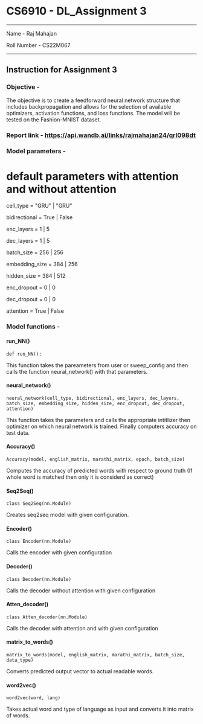 # CS6910 - DL_Assignment 3
***
Name -  Raj Mahajan 


Roll Number -  CS22M067
***

## Instruction for Assignment 3

### Objective -

The objective is to create a feedforward neural network structure that includes backpropagation and allows for the selection of available optimizers, activation functions, and loss functions. The model will be tested on the Fashion-MNIST dataset.

### Report link -  https://api.wandb.ai/links/rajmahajan24/qrl098dt

### Model parameters - 
# default parameters with attention and without attention
cell_type = "GRU" | "GRU"

bidirectional = True | False

enc_layers = 1 | 5

dec_layers = 1 | 5

batch_size = 256 | 256

embedding_size = 384 | 256

hidden_size = 384 | 512
 
enc_dropout = 0 | 0

dec_dropout = 0 | 0

attention = True | False


### Model functions -

#### run_NN()
```
def run_NN():
```
This function takes the pareameters from user or sweep_config and then calls the function neural_network() with that parameters.

#### neural_network()
```
neural_network(cell_type, bidirectional, enc_layers, dec_layers, batch_size, embedding_size, hidden_size, enc_dropout, dec_dropout, attention)
```
This function takes the parameters and calls the appropriate intitlizer then optimizer on which neural network is trained. Finally computers accuracy on test data. 

#### Accuracy()
```
Accuracy(model, english_matrix, marathi_matrix, epoch, batch_size)
```
Computes the accuracy of predicted words with respect to ground truth (If whole word is matched then only it is considerd as correct)


#### Seq2Seq()
```
class Seq2Seq(nn.Module)
```
Creates seq2seq model with given configuration.

#### Encoder()
```
class Encoder(nn.Module)
```
Calls the encoder with given configuration

#### Decoder()
```
class Decoder(nn.Module)
```
Calls the decoder without attention with given configuration

#### Atten_decoder()
```
class Atten_decoder(nn.Module)
```
Calls the decoder with attention and with given configuration

#### matrix_to_words()
```
matrix_to_words(model, english_matrix, marathi_matrix, batch_size, data_type)
```
Converts predicted output vector to actual readable words.

#### word2vec()
```
word2vec(word, lang)
```
Takes actual word and type of language as input and converts it into matrix of words.
